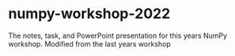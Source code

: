# numpy-workshop-2022
The notes, task, and PowerPoint presentation for this years NumPy workshop. Modified from the last years workshop
